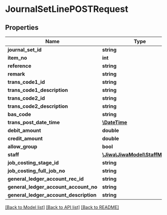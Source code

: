 # JournalSetLinePOSTRequest

## Properties
Name | Type | Description | Notes
------------ | ------------- | ------------- | -------------
**journal_set_id** | **string** |  | [optional] 
**item_no** | **int** |  | [optional] 
**reference** | **string** |  | [optional] 
**remark** | **string** |  | [optional] 
**trans_code1_id** | **string** |  | [optional] 
**trans_code1_description** | **string** |  | [optional] 
**trans_code2_id** | **string** |  | [optional] 
**trans_code2_description** | **string** |  | [optional] 
**bas_code** | **string** |  | [optional] 
**trans_post_date_time** | [**\DateTime**](\DateTime.md) |  | [optional] 
**debit_amount** | **double** |  | [optional] 
**credit_amount** | **double** |  | [optional] 
**allow_group** | **bool** |  | [optional] 
**staff** | [**\Jiwa\JiwaModel\StaffMember**](StaffMember.md) |  | [optional] 
**job_costing_stage_id** | **string** |  | [optional] 
**job_costing_full_job_no** | **string** |  | [optional] 
**general_ledger_account_rec_id** | **string** |  | [optional] 
**general_ledger_account_account_no** | **string** |  | [optional] 
**general_ledger_account_description** | **string** |  | [optional] 

[[Back to Model list]](../README.md#documentation-for-models) [[Back to API list]](../README.md#documentation-for-api-endpoints) [[Back to README]](../README.md)


